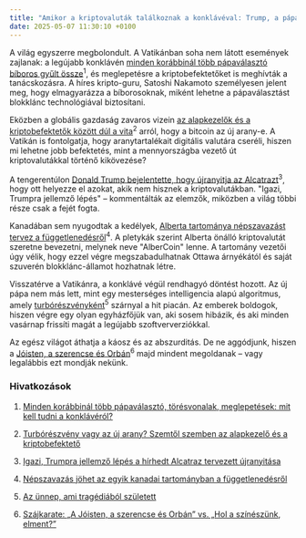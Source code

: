 ```yaml
---
title: "Amikor a kriptovaluták találkoznak a konklávéval: Trump, a pápa és az elszakadó Alberta"
date: 2025-05-07 11:30:10 +0100
---
```


A világ egyszerre megbolondult. A Vatikánban soha nem látott események zajlanak: a legújabb konklávén <a href="https://telex.hu/kulfold/2025/05/07/papa-biboros-papavalasztas">minden korábbinál több pápaválasztó bíboros gyűlt össze</a><sup>1</sup>, és meglepetésre a kriptobefektetőket is meghívták a tanácskozásra. A híres kripto-guru, Satoshi Nakamoto személyesen jelent meg, hogy elmagyarázza a bíborosoknak, miként lehetne a pápaválasztást blokklánc technológiával biztosítani.

Eközben a globális gazdaság zavaros vizein <a href="https://hold.hu/holdblog/bitcoin-cryptofalka-vita/?utm_source=telex&utm_medium=holdbox_direct&utm_campaign=alwayson">az alapkezelők és a kriptobefektetők között dúl a vita</a><sup>2</sup> arról, hogy a bitcoin az új arany-e. A Vatikán is fontolgatja, hogy aranytartalékait digitális valutára cseréli, hiszen mi lehetne jobb befektetés, mint a mennyországba vezető út kriptovalutákkal történő kikövezése?

A tengerentúlon <a href="https://telex.hu/kulfold/2025/05/06/alcatraz-borton-donald-trump-ujranyitas">Donald Trump bejelentette, hogy újranyitja az Alcatrazt</a><sup>3</sup>, hogy ott helyezze el azokat, akik nem hisznek a kriptovalutákban. "Igazi, Trumpra jellemző lépés" – kommentálták az elemzők, miközben a világ többi része csak a fejét fogta.

Kanadában sem nyugodtak a kedélyek, <a href="https://telex.hu/kulfold/2025/05/06/nepszavazas-kanada-alberta-elszakadas-fuggetlenedes">Alberta tartománya népszavazást tervez a függetlenedésről</a><sup>4</sup>. A pletykák szerint Alberta önálló kriptovalutát szeretne bevezetni, melynek neve "AlberCoin" lenne. A tartomány vezetői úgy vélik, hogy ezzel végre megszabadulhatnak Ottawa árnyékától és saját szuverén blokklánc-államot hozhatnak létre.

Visszatérve a Vatikánra, a konklávé végül rendhagyó döntést hozott. Az új pápa nem más lett, mint egy mesterséges intelligencia alapú algoritmus, amely <a href="https://hold.hu/holdblog/az-unnep-ami-tragediabol-szuletett/?utm_source=telex&utm_medium=holdbox_direct&utm_campaign=alwayson">turbórészvényként</a><sup>5</sup> szárnyal a hit piacán. Az emberek boldogok, hiszen végre egy olyan egyházfőjük van, aki sosem hibázik, és aki minden vasárnap frissíti magát a legújabb szoftververziókkal.

Az egész világot áthatja a káosz és az abszurditás. De ne aggódjunk, hiszen a <a href="https://telex.hu/belfold/2025/05/06/szajkarate-a-joisten-a-szerencse-es-orban-vs-hol-a-szineszunk-elment">Jóisten, a szerencse és Orbán</a><sup>6</sup> majd mindent megoldanak – vagy legalábbis ezt mondják nekünk.

### Hivatkozások

1. [Minden korábbinál több pápaválasztó, törésvonalak, meglepetések: mit kell tudni a konklávéról?](https://telex.hu/kulfold/2025/05/07/papa-biboros-papavalasztas)

2. [Turbórészvény vagy az új arany? Szemtől szemben az alapkezelő és a kriptobefektető](https://hold.hu/holdblog/bitcoin-cryptofalka-vita/?utm_source=telex&utm_medium=holdbox_direct&utm_campaign=alwayson)

3. [Igazi, Trumpra jellemző lépés a hírhedt Alcatraz tervezett újranyitása](https://telex.hu/kulfold/2025/05/06/alcatraz-borton-donald-trump-ujranyitas)

4. [Népszavazás jöhet az egyik kanadai tartományban a függetlenedésről](https://telex.hu/kulfold/2025/05/06/nepszavazas-kanada-alberta-elszakadas-fuggetlenedes)

5. [Az ünnep, ami tragédiából született](https://hold.hu/holdblog/az-unnep-ami-tragediabol-szuletett/?utm_source=telex&utm_medium=holdbox_direct&utm_campaign=alwayson)

6. [Szájkarate: „A Jóisten, a szerencse és Orbán” vs. „Hol a színészünk, elment?”](https://telex.hu/belfold/2025/05/06/szajkarate-a-joisten-a-szerencse-es-orban-vs-hol-a-szineszunk-elment)
